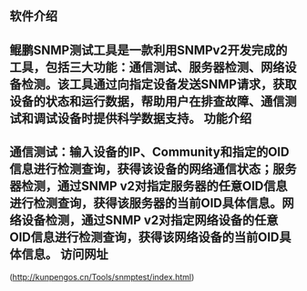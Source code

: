 软件介绍<br>
---
鲲鹏SNMP测试工具是一款利用SNMPv2开发完成的工具，包括三大功能：通信测试、服务器检测、网络设备检测。该工具通过向指定设备发送SNMP请求，获取设备的状态和运行数据，帮助用户在排查故障、通信测试和调试设备时提供科学数据支持。
功能介绍<br>
---
通信测试：输入设备的IP、Community和指定的OID信息进行检测查询，获得该设备的网络通信状态；服务器检测，通过SNMP v2对指定服务器的任意OID信息进行检测查询，获得该服务器的当前OID具体信息。网络设备检测，通过SNMP v2对指定网络设备的任意OID信息进行检测查询，获得该网络设备的当前OID具体信息。
访问网址<br>
----
(http://kunpengos.cn/Tools/snmptest/index.html)